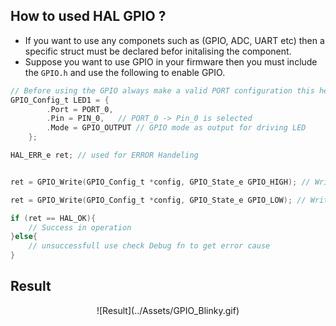 ## How to used HAL GPIO ?
- If you want to use any componets such as (GPIO, ADC, UART etc) then a specific struct must be declared befor initalising the component.
- Suppose you want to use GPIO in your firmware then you must include the <code>GPIO.h</code> and use the following to enable GPIO.
```c
// Before using the GPIO always make a valid PORT configuration this helps to keep the code in order
GPIO_Config_t LED1 = {
        .Port = PORT_0, 
        .Pin = PIN_0,   // PORT_0 -> Pin_0 is selected
        .Mode = GPIO_OUTPUT // GPIO mode as output for driving LED
    };

HAL_ERR_e ret; // used for ERROR Handeling


ret = GPIO_Write(GPIO_Config_t *config, GPIO_State_e GPIO_HIGH); // Write PIN 0 of PORT0 High

ret = GPIO_Write(GPIO_Config_t *config, GPIO_State_e GPIO_LOW); // Write PIN 0 of PORT0 Low

if (ret == HAL_OK){
    // Success in operation
}else{
    // unsuccessfull use check Debug fn to get error cause
}

```

## Result
<div align="center"> 
  ![Result](../Assets/GPIO_Blinky.gif)
</div>
